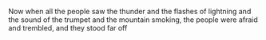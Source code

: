 Now when all the people saw the thunder and the flashes of lightning and the sound of the trumpet and the mountain smoking, the people were afraid and trembled, and they stood far off
